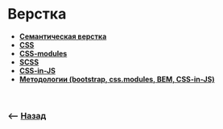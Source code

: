 # Верстка

* **<a href="./pages/semantic-proof/readme.md">Семантическая верстка</a>**
* **<a href="./pages/css/readme.md">CSS</a>**
* **<a href="./pages/scss/readme.md">CSS-modules</a>**
* **<a href="./pages/scss/readme.md">SCSS</a>**
* **<a href="./pages/css-in-js/readme.md">CSS-in-JS</a>**  
* **<a href="./pages/methodology/readme.md">Методологии (bootstrap, css.modules, BEM, CSS-in-JS)</a>**  

<br>

### ⟵ **<a href="../../readme.md">Назад</a>**